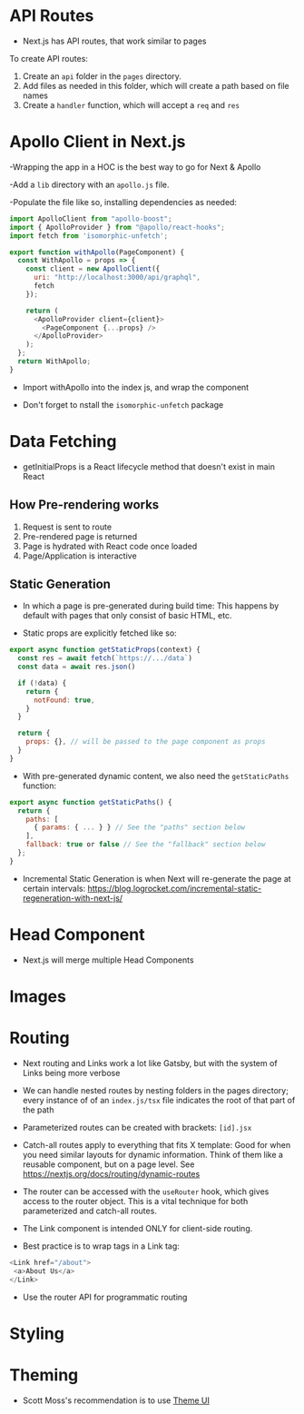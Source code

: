 # API Routes

- Next.js has API routes, that work similar to pages

To create API routes:

1) Create an `api` folder in the `pages` directory.
2) Add files as needed in this folder, which will create a path based on file names
3) Create a `handler` function, which will accept a `req` and `res`

# Apollo Client in Next.js

-Wrapping the app in a HOC is the best way to go for Next & Apollo

-Add a `lib` directory with an `apollo.js` file.

-Populate the file like so, installing dependencies as needed:

```javascript
import ApolloClient from "apollo-boost";
import { ApolloProvider } from "@apollo/react-hooks";
import fetch from 'isomorphic-unfetch';

export function withApollo(PageComponent) {
  const WithApollo = props => {
    const client = new ApolloClient({
      uri: "http://localhost:3000/api/graphql",
      fetch
    });

    return (
      <ApolloProvider client={client}>
        <PageComponent {...props} />
      </ApolloProvider>
    );
  };
  return WithApollo;
}
```

- Import withApollo into the index js, and wrap the component

- Don't forget to nstall the `isomorphic-unfetch` package

# Data Fetching

- getInitialProps is a React lifecycle method that doesn't exist in main React

## How Pre-rendering works

1) Request is sent to route
2) Pre-rendered page is returned
3) Page is hydrated with React code once loaded
4) Page/Application is interactive

## Static Generation

- In which a page is pre-generated during build time: This happens by default with pages that only consist of basic HTML, etc.

- Static props are explicitly fetched like so:

```javascript
export async function getStaticProps(context) {
  const res = await fetch(`https://.../data`)
  const data = await res.json()

  if (!data) {
    return {
      notFound: true,
    }
  }

  return {
    props: {}, // will be passed to the page component as props
  }
}
```

- With pre-generated dynamic content, we also need the `getStaticPaths` function:

```javascript
export async function getStaticPaths() {
  return {
    paths: [
      { params: { ... } } // See the "paths" section below
    ],
    fallback: true or false // See the "fallback" section below
  };
}
```

- Incremental Static Generation is when Next will re-generate the page at certain intervals: https://blog.logrocket.com/incremental-static-regeneration-with-next-js/

# Head Component

- Next.js will merge multiple Head Components

# Images




# Routing

- Next routing and Links work a lot like Gatsby, but with the system of Links being more verbose

- We can handle nested routes by nesting folders in the pages directory; every instance of of an `index.js/tsx`
file indicates the root of that part of the path

- Parameterized routes can be created with brackets: `[id].jsx`

- Catch-all routes apply to everything that fits X template: Good for when you need similar layouts for dynamic information. Think of them like a reusable component, but on a page level. See https://nextjs.org/docs/routing/dynamic-routes

- The router can be accessed with the `useRouter` hook, which gives access to the router object. This is a vital technique for both parameterized and catch-all routes.

- The Link component is intended ONLY for client-side routing.

- Best practice is to wrap <a> tags in a Link tag:
 ```javascript
<Link href="/about">
  <a>About Us</a>
</Link>
```

- Use the router API for programmatic routing

# Styling

# Theming

- Scott Moss's recommendation is to use [Theme UI](https://hendrixer.github.io/nextjs-course/themeui)



